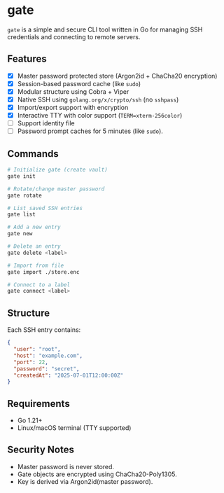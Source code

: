 # gate

`gate` is a simple and secure CLI tool written in Go for managing SSH credentials and connecting to remote servers.

## Features

- [x] Master password protected store (Argon2id + ChaCha20 encryption)
- [x] Session-based password cache (like `sudo`)
- [x] Modular structure using Cobra + Viper
- [x] Native SSH using `golang.org/x/crypto/ssh` (no `sshpass`)
- [x] Import/export support with encryption
- [x] Interactive TTY with color support (`TERM=xterm-256color`)
- [ ] Support identity file
- [ ] Password prompt caches for 5 minutes (like `sudo`).

## Commands

```sh
# Initialize gate (create vault)
gate init

# Rotate/change master password
gate rotate

# List saved SSH entries
gate list

# Add a new entry
gate new

# Delete an entry
gate delete <label>

# Import from file
gate import ./store.enc

# Connect to a label
gate connect <label>
```

## Structure

Each SSH entry contains:

```json
{
  "user": "root",
  "host": "example.com",
  "port": 22,
  "password": "secret",
  "createdAt": "2025-07-01T12:00:00Z"
}
```

## Requirements

* Go 1.21+
* Linux/macOS terminal (TTY supported)

## Security Notes

* Master password is never stored.
* Gate objects are encrypted using ChaCha20-Poly1305.
* Key is derived via Argon2id(master password).


